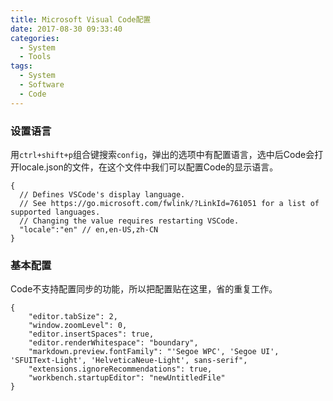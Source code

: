 ```yaml
---
title: Microsoft Visual Code配置
date: 2017-08-30 09:33:40
categories:
  - System
  - Tools
tags:
  - System
  - Software
  - Code
---
```


### 设置语言

用``ctrl+shift+p``组合键搜索``config``，弹出的选项中有配置语言，选中后Code会打开locale.json的文件，在这个文件中我们可以配置Code的显示语言。

    {
      // Defines VSCode's display language.
      // See https://go.microsoft.com/fwlink/?LinkId=761051 for a list of supported languages.
      // Changing the value requires restarting VSCode.
      "locale":"en" // en,en-US,zh-CN
    }

### 基本配置

Code不支持配置同步的功能，所以把配置贴在这里，省的重复工作。

    {
        "editor.tabSize": 2,
        "window.zoomLevel": 0,
        "editor.insertSpaces": true,
        "editor.renderWhitespace": "boundary",
        "markdown.preview.fontFamily": "'Segoe WPC', 'Segoe UI', 'SFUIText-Light', 'HelveticaNeue-Light', sans-serif",
        "extensions.ignoreRecommendations": true,
        "workbench.startupEditor": "newUntitledFile"
    }